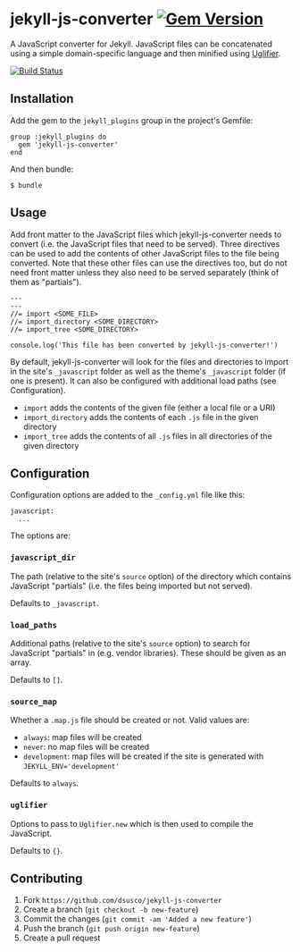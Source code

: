 # jekyll-js-converter [![Gem Version](https://badge.fury.io/rb/jekyll-js-converter.svg)](https://badge.fury.io/rb/jekyll-js-converter)
A JavaScript converter for Jekyll. JavaScript files can be concatenated using a simple domain-specific language and then minified using [Uglifier](https://github.com/lautis/uglifier).

[![Build Status](https://travis-ci.com/dsusco/jekyll-js-converter.svg?branch=main)](https://travis-ci.com/dsusco/jekyll-js-converter)

## Installation

Add the gem to the `jekyll_plugins` group in the project's Gemfile:

    group :jekyll_plugins do
      gem 'jekyll-js-converter'
    end

And then bundle:

    $ bundle

## Usage

Add front matter to the JavaScript files which jekyll-js-converter needs to convert (i.e. the JavaScript files that need to be served). Three directives can be used to add the contents of other JavaScript files to the file being converted. Note that these other files can use the directives too, but do not need front matter unless they also need to be served separately (think of them as "partials").

    ---
    ---
    //= import <SOME_FILE>
    //= import_directory <SOME_DIRECTORY>
    //= import_tree <SOME_DIRECTORY>

    console.log('This file has been converted by jekyll-js-converter!')

By default, jekyll-js-converter will look for the files and directories to import in the site's `_javascript` folder as well as the theme's `_javascript` folder (if one is present). It can also be configured with additional load paths (see Configuration).

  * `import` adds the contents of the given file (either a local file or a URI)
  * `import_directory` adds the contents of each `.js` file in the given directory
  * `import_tree` adds the contents of all `.js` files in all directories of the given directory

## Configuration

Configuration options are added to the `_config.yml` file like this:

    javascript:
      ...

The options are:

### `javascript_dir`

The path (relative to the site's `source` option) of the directory which contains JavaScript "partials" (i.e. the files being imported but not served).

Defaults to `_javascript`.

### `load_paths`

Additional paths (relative to the site's `source` option) to search for JavaScript "partials" in (e.g. vendor libraries). These should be given as an array.

Defaults to `[]`.

### `source_map`

Whether a `.map.js` file should be created or not. Valid values are:

  * `always`:  map files will be created
  * `never`:  no map files will be created
  * `development`:  map files will be created if the site is generated with `JEKYLL_ENV='development'`

Defaults to `always`.

### `uglifier`

Options to pass to `Uglifier.new` which is then used to compile the JavaScript.

Defaults to `{}`.

## Contributing

1. Fork `https://github.com/dsusco/jekyll-js-converter`
2. Create a branch (`git checkout -b new-feature`)
3. Commit the changes (`git commit -am 'Added a new feature'`)
4. Push the branch (`git push origin new-feature`)
5. Create a pull request
